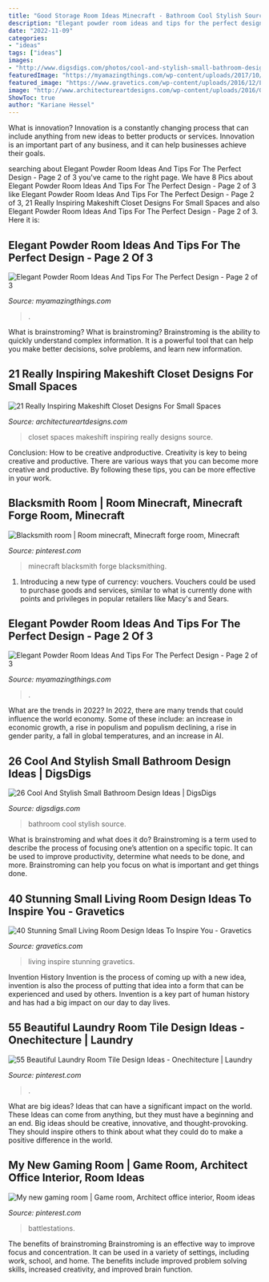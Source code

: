 ```yaml
---
title: "Good Storage Room Ideas Minecraft - Bathroom Cool Stylish Source"
description: "Elegant powder room ideas and tips for the perfect design"
date: "2022-11-09"
categories:
- "ideas"
tags: ["ideas"]
images:
- "http://www.digsdigs.com/photos/cool-and-stylish-small-bathroom-design-ideas-20.jpg"
featuredImage: "https://myamazingthings.com/wp-content/uploads/2017/10/powder-room-6-.jpg"
featured_image: "https://www.gravetics.com/wp-content/uploads/2016/12/Living-Room-Decor.jpg"
image: "http://www.architectureartdesigns.com/wp-content/uploads/2016/05/3-34.jpg"
ShowToc: true
author: "Kariane Hessel"
---
```



What is innovation?
Innovation is a constantly changing process that can include anything from new ideas to better products or services. Innovation is an important part of any business, and it can help businesses achieve their goals.

	

		
searching about Elegant Powder Room Ideas And Tips For The Perfect Design - Page 2 of 3 you've came to the right page. We have 8 Pics about Elegant Powder Room Ideas And Tips For The Perfect Design - Page 2 of 3 like Elegant Powder Room Ideas And Tips For The Perfect Design - Page 2 of 3, 21 Really Inspiring Makeshift Closet Designs For Small Spaces and also Elegant Powder Room Ideas And Tips For The Perfect Design - Page 2 of 3. Here it is:
		
    
## Elegant Powder Room Ideas And Tips For The Perfect Design - Page 2 Of 3

<img loading=lazy src="https://myamazingthings.com/wp-content/uploads/2017/10/powder-room-7-.jpg" onerror="this.onerror=null;this.src='https://tse1.mm.bing.net/th?id=OIP.8J4nhn_kVgvK36UUcQZuwgHaLH&amp;pid=15.1';" alt="Elegant Powder Room Ideas And Tips For The Perfect Design - Page 2 of 3">

_Source: myamazingthings.com_

>. 

	

What is brainstroming?
What is brainstroming? Brainstroming is the ability to quickly understand complex information. It is a powerful tool that can help you make better decisions, solve problems, and learn new information.

    
## 21 Really Inspiring Makeshift Closet Designs For Small Spaces

<img loading=lazy src="http://www.architectureartdesigns.com/wp-content/uploads/2016/05/3-34.jpg" onerror="this.onerror=null;this.src='https://tse2.mm.bing.net/th?id=OIP.xoGDyX-zKtQJX8swIz77oAHaLJ&amp;pid=15.1';" alt="21 Really Inspiring Makeshift Closet Designs For Small Spaces">

_Source: architectureartdesigns.com_

>closet spaces makeshift inspiring really designs source. 

	

Conclusion: How to be creative andproductive.
Creativity is key to being creative and productive. There are various ways that you can become more creative and productive. By following these tips, you can be more effective in your work.

    
## Blacksmith Room | Room Minecraft, Minecraft Forge Room, Minecraft

<img loading=lazy src="https://i.pinimg.com/736x/a3/f0/8a/a3f08a1c31441bd3bc3d544de2beb8e2.jpg" onerror="this.onerror=null;this.src='https://tse2.mm.bing.net/th?id=OIP.iwitKdC_sVHjAGgc6QDTPwHaET&amp;pid=15.1';" alt="Blacksmith room | Room minecraft, Minecraft forge room, Minecraft">

_Source: pinterest.com_

>minecraft blacksmith forge blacksmithing. 

	

1. Introducing a new type of currency: vouchers. Vouchers could be used to purchase goods and services, similar to what is currently done with points and privileges in popular retailers like Macy's and Sears. 

    
## Elegant Powder Room Ideas And Tips For The Perfect Design - Page 2 Of 3

<img loading=lazy src="https://myamazingthings.com/wp-content/uploads/2017/10/powder-room-6-.jpg" onerror="this.onerror=null;this.src='https://tse2.mm.bing.net/th?id=OIP.mUfs5z5hpz9EC-Q478cNJwHaLH&amp;pid=15.1';" alt="Elegant Powder Room Ideas And Tips For The Perfect Design - Page 2 of 3">

_Source: myamazingthings.com_

>. 

	

What are the trends in 2022?
In 2022, there are many trends that could influence the world economy. Some of these include: an increase in economic growth, a rise in populism and populism declining, a rise in gender parity, a fall in global temperatures, and an increase in AI.

    
## 26 Cool And Stylish Small Bathroom Design Ideas | DigsDigs

<img loading=lazy src="http://www.digsdigs.com/photos/cool-and-stylish-small-bathroom-design-ideas-20.jpg" onerror="this.onerror=null;this.src='https://tse1.mm.bing.net/th?id=OIP.KeMWc1wkCksa4W9khrPOOQHaLE&amp;pid=15.1';" alt="26 Cool And Stylish Small Bathroom Design Ideas | DigsDigs">

_Source: digsdigs.com_

>bathroom cool stylish source. 

	

What is brainstroming and what does it do?
Brainstroming is a term used to describe the process of focusing one’s attention on a specific topic. It can be used to improve productivity, determine what needs to be done, and more. Brainstroming can help you focus on what is important and get things done.

    
## 40 Stunning Small Living Room Design Ideas To Inspire You - Gravetics

<img loading=lazy src="https://www.gravetics.com/wp-content/uploads/2016/12/Living-Room-Decor.jpg" onerror="this.onerror=null;this.src='https://tse1.mm.bing.net/th?id=OIP.srBNn2rquv2NveYGUIYovgHaLH&amp;pid=15.1';" alt="40 Stunning Small Living Room Design Ideas To Inspire You - Gravetics">

_Source: gravetics.com_

>living inspire stunning gravetics. 

	

Invention History
Invention is the process of coming up with a new idea, invention is also the process of putting that idea into a form that can be experienced and used by others. Invention is a key part of human history and has had a big impact on our day to day lives.

    
## 55 Beautiful Laundry Room Tile Design Ideas - Onechitecture | Laundry

<img loading=lazy src="https://i.pinimg.com/736x/12/13/d2/1213d28b5248c7876d4a69e4e931a0b7.jpg" onerror="this.onerror=null;this.src='https://tse2.mm.bing.net/th?id=OIP.mBoDdwjNEe1tbi-tgZlPsQHaLH&amp;pid=15.1';" alt="55 Beautiful Laundry Room Tile Design Ideas - Onechitecture | Laundry">

_Source: pinterest.com_

>. 

	

What are big ideas? Ideas that can have a significant impact on the world. These Ideas can come from anything, but they must have a beginning and an end. Big ideas should be creative, innovative, and thought-provoking. They should inspire others to think about what they could do to make a positive difference in the world.

    
## My New Gaming Room | Game Room, Architect Office Interior, Room Ideas

<img loading=lazy src="https://i.pinimg.com/736x/d5/8e/18/d58e18bfdc8cfdd649e37d76a6607add.jpg" onerror="this.onerror=null;this.src='https://tse4.mm.bing.net/th?id=OIP.tBK2I4lVylvTJdkMCo4taQHaJ3&amp;pid=15.1';" alt="My new gaming room | Game room, Architect office interior, Room ideas">

_Source: pinterest.com_

>battlestations. 

	

The benefits of brainstroming
Brainstroming is an effective way to improve focus and concentration. It can be used in a variety of settings, including work, school, and home. The benefits include improved problem solving skills, increased creativity, and improved brain function.

